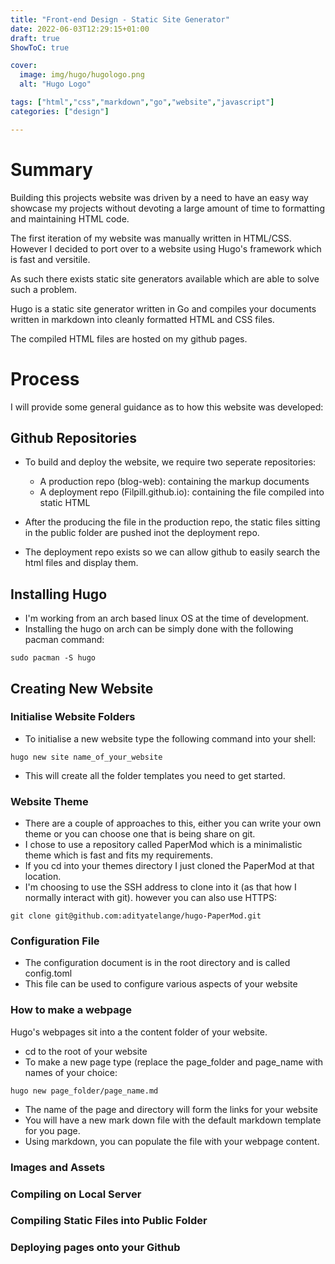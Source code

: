 ```yaml
---
title: "Front-end Design - Static Site Generator"
date: 2022-06-03T12:29:15+01:00
draft: true
ShowToC: true

cover:
  image: img/hugo/hugologo.png
  alt: "Hugo Logo"

tags: ["html","css","markdown","go","website","javascript"]
categories: ["design"]

---
```


# Summary

Building this projects website was driven by a need to have an easy way showcase my projects without devoting a large amount of time to formatting and maintaining HTML code.

The first iteration of my website was manually written in HTML/CSS. However I decided to port over to a website using Hugo's framework which is fast and versitile.

As such there exists static site generators available which are able to solve such a problem.

Hugo is a static site generator written in Go and compiles your documents written in markdown into cleanly formatted HTML and CSS files.

The compiled HTML files are hosted on my github pages.

# Process

I will provide some general guidance as to how this website was developed:

## Github Repositories

- To build and deploy the website, we require two seperate repositories:
	- A production repo (blog-web): containing the markup documents
	- A deployment repo (Filpill.github.io): containing the file compiled into static HTML

- After the producing the file in the production repo, the static files sitting in the public folder are pushed inot the deployment repo.
- The deployment repo exists so we can allow github to easily search the html files and display them.

## Installing Hugo

- I'm working from an arch based linux OS at the time of development.
- Installing the hugo on arch can be simply done with the following pacman command:

```[zsh]
sudo pacman -S hugo
```
## Creating New Website

### Initialise Website Folders

- To initialise a new website type the following command into your shell:

```[zsh]
hugo new site name_of_your_website
```
- This will create all the folder templates you need to get started.

### Website Theme

- There are a couple of approaches to this, either you can write your own theme or you can choose one that is being share on git.
- I chose to use a repository called PaperMod which is a minimalistic theme which is fast and fits my requirements.
- If you cd into your themes directory I just cloned the PaperMod at that location.
- I'm choosing to use the SSH address to clone into it (as that how I normally interact with git). however you can also use HTTPS:

```[zsh]
git clone git@github.com:adityatelange/hugo-PaperMod.git
```
### Configuration File

- The configuration document is in the root directory and is called config.toml
- This file can be used to configure various aspects of your website

### How to make a webpage

Hugo's webpages sit into a the content folder of your website.

- cd to the root of your website
- To make a new page type (replace the page_folder and page_name with names of your choice:

```[zsh]
hugo new page_folder/page_name.md
```
- The name of the page and directory will form the links for your website
- You will have a new mark down file with the default markdown template for you page.
- Using markdown, you can populate the file with your webpage content.

### Images and Assets

### Compiling on Local Server

### Compiling Static Files into Public Folder

### Deploying pages onto your Github
